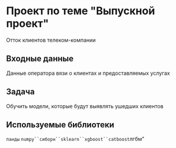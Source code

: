 # Проект по теме "Выпускной проект"
Отток клиентов телеком-компании

## Входные данные
Данные оператора вязи о клиентах и предоставляемых услугах 

## Задача
Обучить модели, которые будут выявлять ушедших клиентов

## Используемые библиотеки
`панды` `numpy``сиборн``sklearn``xgboost``catboost`лгбм"      
